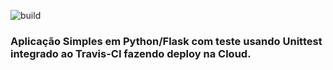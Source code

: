 ![build](https://github.com/Agricio-Moraes/devopslab/actions/workflows/main.yml/badge.svg)
### Aplicação Simples em Python/Flask com teste usando Unittest integrado ao Travis-CI fazendo deploy na Cloud.
